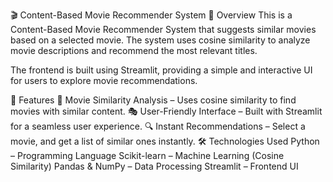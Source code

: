 🎬 Content-Based Movie Recommender System
📌 Overview
This is a Content-Based Movie Recommender System that suggests similar movies based on a selected movie. The system uses cosine similarity to analyze movie descriptions and recommend the most relevant titles.

The frontend is built using Streamlit, providing a simple and interactive UI for users to explore movie recommendations.

🚀 Features
📌 Movie Similarity Analysis – Uses cosine similarity to find movies with similar content.
🎭 User-Friendly Interface – Built with Streamlit for a seamless user experience.
🔍 Instant Recommendations – Select a movie, and get a list of similar ones instantly.
🛠️ Technologies Used
Python – Programming Language
Scikit-learn – Machine Learning (Cosine Similarity)
Pandas & NumPy – Data Processing
Streamlit – Frontend UI
